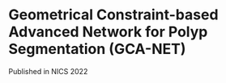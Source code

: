 # Geometrical Constraint-based Advanced Network for Polyp Segmentation (GCA-NET) 
Published in NICS 2022
